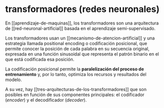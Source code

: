 # transformadores (redes neuronales)
En [[aprendizaje-de-maquinas]], los transformadores son una arquitectura de [[red-neuronal-artificial]] basada en el aprendizaje semi-supervisado.

Los transformadores usan un [[mecanismo-de-atencion-artificial]] y una estrategia llamada positional encoding o codificación posicional, que permite conocer la posición de cada palabra en su secuencia original, expresada en una función sinusoidal que representa el patrón binario en el que está codificada esa posición.

La codificación posicional permite la **paralelización del proceso de entrenamiento** y, por lo tanto, optimiza los recursos y resultados del modelo.

A su vez, hay [[tres-arquitecturas-de-los-transformadores]] que son posibles en función de sus componentes principales: el codificador (*encoder*) y el decodificador (*decoder*).
